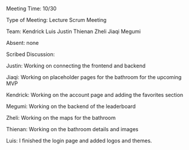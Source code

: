 Meeting Time: 10/30

Type of Meeting: Lecture Scrum Meeting

Team: Kendrick Luis Justin Thienan Zheli Jiaqi Megumi

Absent: none

Scribed Discussion:

Justin: Working on connecting the frontend and backend

Jiaqi: Working on placeholder pages for the bathroom for the upcoming MVP

Kendrick: Working on the account page and adding the favorites section

Megumi: Working on the backend of the leaderboard

Zheli: Working on the maps for the bathroom

Thienan: Working on the bathroom details and images 

Luis: I finished the login page and added logos and themes.


